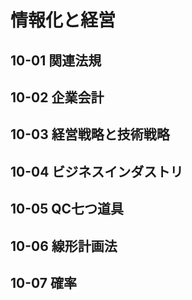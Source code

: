 # 情報化と経営

## 10-01 関連法規

## 10-02 企業会計

## 10-03 経営戦略と技術戦略

## 10-04 ビジネスインダストリ

## 10-05 QC七つ道具

## 10-06 線形計画法

## 10-07 確率